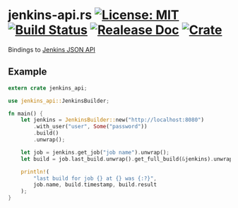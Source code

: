 # jenkins-api.rs [![License: MIT](https://img.shields.io/badge/License-MIT-yellow.svg)](https://opensource.org/licenses/MIT) [![Build Status](https://travis-ci.org/mockersf/jenkins-api.rs.svg?branch=master)](https://travis-ci.org/mockersf/jenkins-api.rs) [![Realease Doc](https://docs.rs/jenkins_api/badge.svg)](https://docs.rs/jenkins_api) [![Crate](https://img.shields.io/crates/v/jenkins_api.svg)](https://crates.io/crates/jenkins_api)

Bindings to [Jenkins JSON API](https://wiki.jenkins.io/display/JENKINS/Remote+access+API)

## Example

```rust
extern crate jenkins_api;

use jenkins_api::JenkinsBuilder;

fn main() {
    let jenkins = JenkinsBuilder::new("http://localhost:8080")
        .with_user("user", Some("password"))
        .build()
        .unwrap();

    let job = jenkins.get_job("job name").unwrap();
    let build = job.last_build.unwrap().get_full_build(&jenkins).unwrap();

    println!(
        "last build for job {} at {} was {:?}",
        job.name, build.timestamp, build.result
    );
}
```
